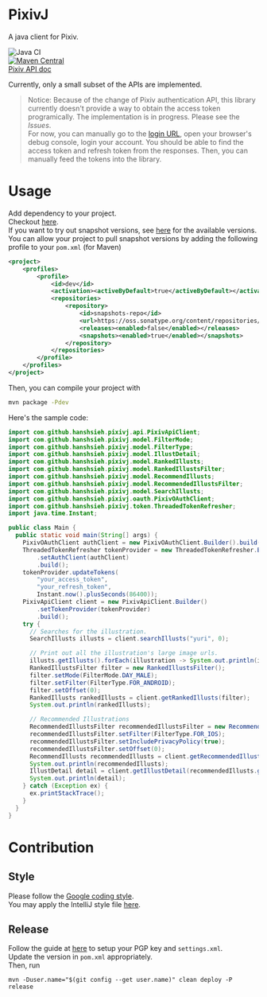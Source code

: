 # PixivJ
A java client for Pixiv.

![Java CI](https://github.com/hanshsieh/pixivj/workflows/Java%20CI/badge.svg)  
[![Maven Central](https://img.shields.io/maven-central/v/com.github.hanshsieh/pixivj.svg?label=Maven%20Central)](https://search.maven.org/search?q=g:%22com.github.hanshsieh%22%20AND%20a:%22pixivj%22)  
[Pixiv API doc](https://hanshsieh.github.io/pixiv-api-doc)

Currently, only a small subset of the APIs are implemented.  
> Notice: Because of the change of Pixiv authentication API, this library currently doesn't provide
> a way to obtain the access token programically. The implementation is in progress. Please see the 
> *Issues*.  
> For now, you can manually go to the [login URL](https://app-api.pixiv.net/web/v1/login?code_challenge=F_reT3JvK8doGUKdrVR1rG8DV2iVpFTxQ-vEeZH8TVA&code_challenge_method=S256&client=pixiv-android),
> open your browser's debug console, login your account. You should be able to find the access token
> and refresh token from the responses. Then, you can manually feed the tokens into the library.

# Usage
Add dependency to your project.  
Checkout [here](https://mvnrepository.com/artifact/com.github.hanshsieh/pixivj).  
If you want to try out snapshot versions, see [here](https://oss.sonatype.org/content/repositories/snapshots/com/github/hanshsieh/pixivj/) for the available versions.  
You can allow your project to pull snapshot versions by adding the following profile to your `pom.xml` (for Maven)
```xml
<project>
    <profiles>
        <profile>
            <id>dev</id>
            <activation><activeByDefault>true</activeByDefault></activation>
            <repositories>
                <repository>
                    <id>snapshots-repo</id>
                    <url>https://oss.sonatype.org/content/repositories/snapshots</url>
                    <releases><enabled>false</enabled></releases>
                    <snapshots><enabled>true</enabled></snapshots>
                </repository>
            </repositories>
        </profile>
    </profiles>
</project>
```
Then, you can compile your project with
```bash
mvn package -Pdev
```
Here's the sample code:
```java
import com.github.hanshsieh.pixivj.api.PixivApiClient;
import com.github.hanshsieh.pixivj.model.FilterMode;
import com.github.hanshsieh.pixivj.model.FilterType;
import com.github.hanshsieh.pixivj.model.IllustDetail;
import com.github.hanshsieh.pixivj.model.RankedIllusts;
import com.github.hanshsieh.pixivj.model.RankedIllustsFilter;
import com.github.hanshsieh.pixivj.model.RecommendIllusts;
import com.github.hanshsieh.pixivj.model.RecommendedIllustsFilter;
import com.github.hanshsieh.pixivj.model.SearchIllusts;
import com.github.hanshsieh.pixivj.oauth.PixivOAuthClient;
import com.github.hanshsieh.pixivj.token.ThreadedTokenRefresher;
import java.time.Instant;

public class Main {
  public static void main(String[] args) {
    PixivOAuthClient authClient = new PixivOAuthClient.Builder().build();
    ThreadedTokenRefresher tokenProvider = new ThreadedTokenRefresher.Builder()
        .setAuthClient(authClient)
        .build();
    tokenProvider.updateTokens(
        "your_access_token",
        "your_refresh_token",
        Instant.now().plusSeconds(86400));
    PixivApiClient client = new PixivApiClient.Builder()
        .setTokenProvider(tokenProvider)
        .build();
    try {
      // Searches for the illustration.
      SearchIllusts illusts = client.searchIllusts("yuri", 0);

      // Print out all the illustration's large image urls.
      illusts.getIllusts().forEach(illustration -> System.out.println(illustration.getImageUrls().getLarge()));
      RankedIllustsFilter filter = new RankedIllustsFilter();
      filter.setMode(FilterMode.DAY_MALE);
      filter.setFilter(FilterType.FOR_ANDROID);
      filter.setOffset(0);
      RankedIllusts rankedIllusts = client.getRankedIllusts(filter);
      System.out.println(rankedIllusts);

      // Recommended Illustrations
      RecommendedIllustsFilter recommendedIllustsFilter = new RecommendedIllustsFilter();
      recommendedIllustsFilter.setFilter(FilterType.FOR_IOS);
      recommendedIllustsFilter.setIncludePrivacyPolicy(true);
      recommendedIllustsFilter.setOffset(0);
      RecommendIllusts recommendedIllusts = client.getRecommendedIllusts(recommendedIllustsFilter);
      System.out.println(recommendedIllusts);
      IllustDetail detail = client.getIllustDetail(recommendedIllusts.getIllusts().get(0).getId());
      System.out.println(detail);
    } catch (Exception ex) {
      ex.printStackTrace();
    }
  }
}
```

# Contribution
## Style
Please follow the [Google coding style](https://google.github.io/styleguide/javaguide.html).  
You may apply the IntelliJ style file [here](https://github.com/google/styleguide/blob/gh-pages/intellij-java-google-style.xml).  

## Release
Follow the guide at [here](https://central.sonatype.org/pages/apache-maven.html) to setup your PGP key and 
`settings.xml`.  
Update the version in `pom.xml` appropriately.  
Then, run
```
mvn -Duser.name="$(git config --get user.name)" clean deploy -P release
```
